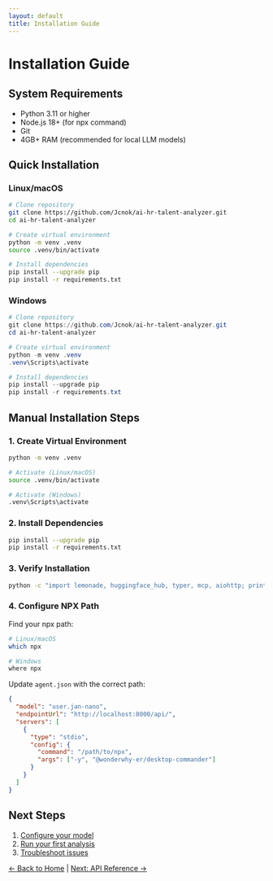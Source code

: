 ```yaml
---
layout: default
title: Installation Guide
---
```


# Installation Guide

## System Requirements

- Python 3.11 or higher
- Node.js 18+ (for npx command)
- Git
- 4GB+ RAM (recommended for local LLM models)

## Quick Installation

### Linux/macOS

```bash
# Clone repository
git clone https://github.com/Jcnok/ai-hr-talent-analyzer.git
cd ai-hr-talent-analyzer

# Create virtual environment
python -m venv .venv
source .venv/bin/activate

# Install dependencies
pip install --upgrade pip
pip install -r requirements.txt
```

### Windows

```powershell
# Clone repository
git clone https://github.com/Jcnok/ai-hr-talent-analyzer.git
cd ai-hr-talent-analyzer

# Create virtual environment
python -m venv .venv
.venv\Scripts\activate

# Install dependencies
pip install --upgrade pip
pip install -r requirements.txt
```

## Manual Installation Steps

### 1. Create Virtual Environment

```bash
python -m venv .venv

# Activate (Linux/macOS)
source .venv/bin/activate

# Activate (Windows)
.venv\Scripts\activate
```

### 2. Install Dependencies

```bash
pip install --upgrade pip
pip install -r requirements.txt
```

### 3. Verify Installation

```bash
python -c "import lemonade, huggingface_hub, typer, mcp, aiohttp; print('✅ All imports successful')"
```

### 4. Configure NPX Path

Find your npx path:

```bash
# Linux/macOS
which npx

# Windows
where npx
```

Update `agent.json` with the correct path:

```json
{
  "model": "user.jan-nano",
  "endpointUrl": "http://localhost:8000/api/",
  "servers": [
    {
      "type": "stdio",
      "config": {
        "command": "/path/to/npx",
        "args": ["-y", "@wonderwhy-er/desktop-commander"]
      }
    }
  ]
}
```

## Next Steps

1. [Configure your model](api.html#model-setup)
2. [Run your first analysis](examples.html)
3. [Troubleshoot issues](troubleshooting.html)

[← Back to Home](index.html) | [Next: API Reference →](api.html)
```